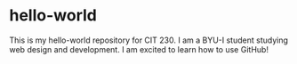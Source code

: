 # hello-world
This is my hello-world repository for CIT 230.
I am a BYU-I student studying web design and development. I am excited to learn how to use GitHub!
